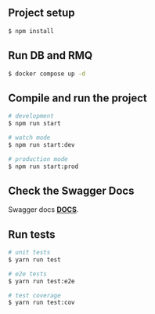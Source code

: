 ## Project setup

```bash
$ npm install
```

## Run DB and RMQ

```bash
$ docker compose up -d
```

## Compile and run the project

```bash
# development
$ npm run start

# watch mode
$ npm run start:dev

# production mode
$ npm run start:prod
```

## Check the Swagger Docs

Swagger docs **[DOCS](http://localhost:8000/docs)**.

## Run tests

```bash
# unit tests
$ yarn run test

# e2e tests
$ yarn run test:e2e

# test coverage
$ yarn run test:cov
```
